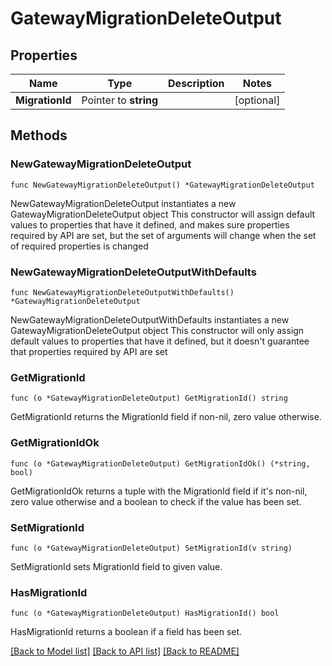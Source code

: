 # GatewayMigrationDeleteOutput

## Properties

Name | Type | Description | Notes
------------ | ------------- | ------------- | -------------
**MigrationId** | Pointer to **string** |  | [optional] 

## Methods

### NewGatewayMigrationDeleteOutput

`func NewGatewayMigrationDeleteOutput() *GatewayMigrationDeleteOutput`

NewGatewayMigrationDeleteOutput instantiates a new GatewayMigrationDeleteOutput object
This constructor will assign default values to properties that have it defined,
and makes sure properties required by API are set, but the set of arguments
will change when the set of required properties is changed

### NewGatewayMigrationDeleteOutputWithDefaults

`func NewGatewayMigrationDeleteOutputWithDefaults() *GatewayMigrationDeleteOutput`

NewGatewayMigrationDeleteOutputWithDefaults instantiates a new GatewayMigrationDeleteOutput object
This constructor will only assign default values to properties that have it defined,
but it doesn't guarantee that properties required by API are set

### GetMigrationId

`func (o *GatewayMigrationDeleteOutput) GetMigrationId() string`

GetMigrationId returns the MigrationId field if non-nil, zero value otherwise.

### GetMigrationIdOk

`func (o *GatewayMigrationDeleteOutput) GetMigrationIdOk() (*string, bool)`

GetMigrationIdOk returns a tuple with the MigrationId field if it's non-nil, zero value otherwise
and a boolean to check if the value has been set.

### SetMigrationId

`func (o *GatewayMigrationDeleteOutput) SetMigrationId(v string)`

SetMigrationId sets MigrationId field to given value.

### HasMigrationId

`func (o *GatewayMigrationDeleteOutput) HasMigrationId() bool`

HasMigrationId returns a boolean if a field has been set.


[[Back to Model list]](../README.md#documentation-for-models) [[Back to API list]](../README.md#documentation-for-api-endpoints) [[Back to README]](../README.md)


